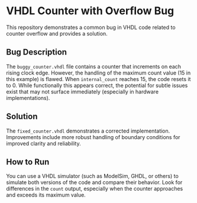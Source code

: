 # VHDL Counter with Overflow Bug

This repository demonstrates a common bug in VHDL code related to counter overflow and provides a solution.

## Bug Description
The `buggy_counter.vhdl` file contains a counter that increments on each rising clock edge. However, the handling of the maximum count value (15 in this example) is flawed.  When `internal_count` reaches 15, the code resets it to 0.  While functionally this appears correct, the potential for subtle issues exist that may not surface immediately (especially in hardware implementations).

## Solution
The `fixed_counter.vhdl` demonstrates a corrected implementation.  Improvements include more robust handling of boundary conditions for improved clarity and reliability. 

## How to Run
You can use a VHDL simulator (such as ModelSim, GHDL, or others) to simulate both versions of the code and compare their behavior.  Look for differences in the `count` output, especially when the counter approaches and exceeds its maximum value. 
